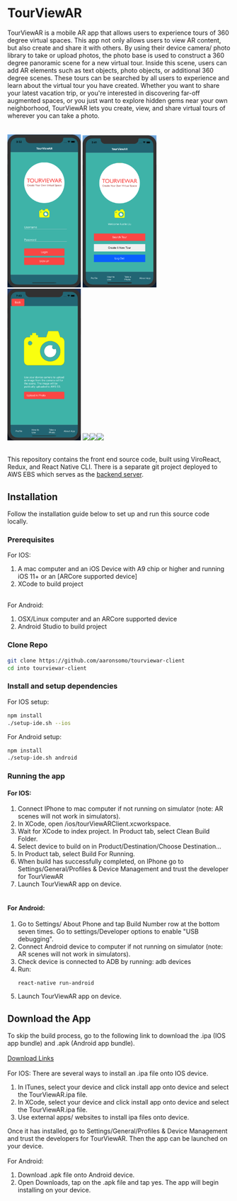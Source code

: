 # TourViewAR

TourViewAR is a mobile AR app that allows users to experience tours of 360 degree virtual spaces. This app not only allows users to view AR content, but also create and share it with others. By using their device camera/ photo library to take or upload photos, the photo base is used to construct a 360 degree panoramic scene for a new virtual tour. Inside this scene, users can add AR elements such as text objects, photo objects, or additional 360 degree scenes. These tours can be searched by all users to experience and learn about the virtual tour you have created. Whether you want to share your latest vacation trip, or you're interested in discovering far-off augmented spaces, or you just want to explore hidden gems near your own neighborhood, TourViewAR lets you create, view, and share virtual tours of wherever you can take a photo.  
<br/><br/>
<img src="images/app1.png" width="33%"/> <img src="images/app3.png" width="33%"/> <img src="images/app4.png" width="33%"/>
<img src="images/createtours.gif" width="33%"/><img src="images/viewtour.gif" width="33%"/><img src="images/ny2.gif" width="33%"/>
<br/><br/>

This repository contains the front end source code, built using ViroReact, Redux, and React Native CLI. There is a separate git project deployed to AWS EBS which serves as the [backend server](https://github.com/aaronsomo/tourviewar-server).

## Installation

Follow the installation guide below to set up and run this source code locally.

### Prerequisites

For IOS:

1. A mac computer and an iOS Device with A9 chip or higher and running iOS 11+ or an [ARCore supported device]
2. XCode to build project
   <br/><br/>

For Android:

1. OSX/Linux computer and an ARCore supported device
2. Android Studio to build project

### Clone Repo

```sh
git clone https://github.com/aaronsomo/tourviewar-client
cd into tourviewar-client
```

### Install and setup dependencies

For IOS setup:

```sh
npm install
./setup-ide.sh --ios
```

For Android setup:

```sh
npm install
./setup-ide.sh android
```

### Running the app

#### For IOS:

1. Connect IPhone to mac computer if not running on simulator (note: AR scenes will not work in simulators).
2. In XCode, open /ios/tourViewARClient.xcworkspace.
3. Wait for XCode to index project. In Product tab, select Clean Build Folder.
4. Select device to build on in Product/Destination/Choose Destination...
5. In Product tab, select Build For Running.
6. When build has successfully completed, on IPhone go to Settings/General/Profiles & Device Management and trust the developer for TourViewAR
7. Launch TourViewAR app on device.
   <br/><br/>
#### For Android:

1. Go to Settings/ About Phone and tap Build Number row at the bottom seven times. Go to settings/Developer options to enable "USB debugging".
2. Connect Android device to computer if not running on simulator (note: AR scenes will not work in simulators).
3. Check device is connected to ADB by running: adb devices
4. Run:
    ```sh
    react-native run-android
    ```
5. Launch TourViewAR app on device.

## Download the App

To skip the build process, go to the following link to download the .ipa (IOS app bundle) and .apk (Android app bundle).
<br/><br/>
[Download Links](Links)
<br/><br/>
For IOS:
There are several ways to install an .ipa file onto IOS device.

1. In ITunes, select your device and click install app onto device and select the TourViewAR.ipa file.
2. In XCode, select your device and click install app onto device and select the TourViewAR.ipa file.
3. Use external apps/ websites to install ipa files onto device.

Once it has installed, go to Settings/General/Profiles & Device Management and trust the developers for TourViewAR. Then the app can be launched on your device.
<br/><br/>
For Android:

1. Download .apk file onto Android device.
2. Open Downloads, tap on the .apk file and tap yes. The app will begin installing on your device.
